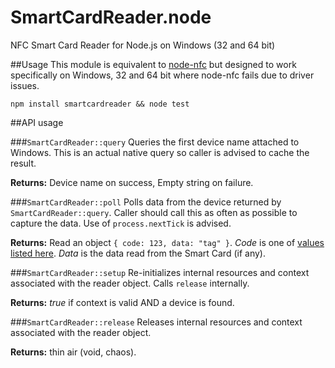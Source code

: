 # SmartCardReader.node
NFC Smart Card Reader for Node.js on Windows (32 and 64 bit)

##Usage
This module is equivalent to [node-nfc](https://github.com/camme/node-nfc) but designed to work specifically on Windows, 32 and 64 bit where node-nfc fails due to driver issues.

```JS
npm install smartcardreader && node test
```

##API usage

###`SmartCardReader::query`
Queries the first device name attached to Windows. This is an actual native query so caller is advised to cache the result.

**Returns:** Device name on success, Empty string on failure.

###`SmartCardReader::poll`
Polls data from the device returned by `SmartCardReader::query`. Caller should call this as often as possible to capture the data. Use of `process.nextTick` is advised.

**Returns:** Read an object `{ code: 123, data: "tag" }`. *Code* is one of [values listed here](https://msdn.microsoft.com/en-us/library/ms936965.aspx). *Data* is the data read from the Smart Card (if any).

###`SmartCardReader::setup`
Re-initializes internal resources and context associated with the reader object. Calls `release` internally.

**Returns:** *true* if context is valid AND a device is found.

###`SmartCardReader::release`
Releases internal resources and context associated with the reader object.

**Returns:** thin air (void, chaos).

